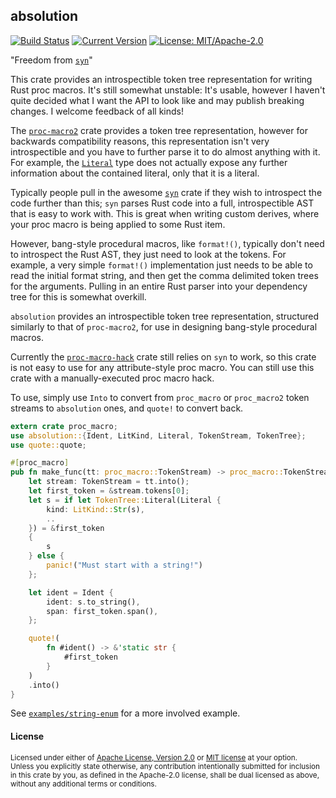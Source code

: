 ## absolution

[![Build Status](https://github.com/Manishearth/absolution/workflows/Tests/badge.svg)](https://github.com/manishearth/absolution/actions)
[![Current Version](https://meritbadge.herokuapp.com/absolution)](https://crates.io/crates/absolution)
[![License: MIT/Apache-2.0](https://img.shields.io/crates/l/absolution.svg)](#license)

"Freedom from [`syn`](https://github.com/dtolnay/syn/)"

This crate provides an introspectible token tree representation for writing Rust proc macros. It's still somewhat unstable: It's usable, however I haven't quite decided what I want the API to look like and may publish breaking changes. I welcome feedback of all kinds!

The [`proc-macro2`](https://docs.rs/proc-macro2/) crate provides a token tree representation, however for backwards compatibility reasons, this representation isn't very introspectible and you have to further parse it to do almost anything with it. For example, the [`Literal`](https://docs.rs/proc-macro2/1.0.9/proc_macro2/struct.Literal.html) type does not actually expose any further information about the contained literal, only that it is a literal.


Typically people pull in the awesome [`syn`](https://github.com/dtolnay/syn/) crate if they wish to introspect the code further than this; `syn` parses Rust code into a full, introspectible AST that is easy to work with. This is great when writing custom derives, where your proc macro is being applied to some Rust item.

However, bang-style procedural macros, like `format!()`, typically don't need to introspect the Rust AST, they just need to look at the tokens. For example, a very simple `format!()` implementation just needs to be able to read the initial format string, and then get the comma delimited token trees for the arguments. Pulling in an entire Rust parser into your dependency tree for this is somewhat overkill.

`absolution` provides an introspectible token tree representation, structured similarly to that of `proc-macro2`, for use in designing bang-style procedural macros.

Currently the [`proc-macro-hack`](https://docs.rs/proc-macro-hack/) crate still relies on `syn` to work, so this crate is not easy to use for any attribute-style proc macro. You can still use this crate with a manually-executed proc macro hack.

To use, simply use `Into` to convert from `proc_macro` or `proc_macro2` token streams to `absolution` ones, and `quote!` to convert back.

```rust
extern crate proc_macro;
use absolution::{Ident, LitKind, Literal, TokenStream, TokenTree};
use quote::quote;

#[proc_macro]
pub fn make_func(tt: proc_macro::TokenStream) -> proc_macro::TokenStream {
    let stream: TokenStream = tt.into();
    let first_token = &stream.tokens[0];
    let s = if let TokenTree::Literal(Literal {
        kind: LitKind::Str(s),
        ..
    }) = &first_token
    {
        s
    } else {
        panic!("Must start with a string!")
    };

    let ident = Ident {
        ident: s.to_string(),
        span: first_token.span(),
    };

    quote!(
        fn #ident() -> &'static str {
            #first_token
        }
    )
    .into()
}
```

See [`examples/string-enum`](github.com/manishearth/absolution/tree/master/examples/string-enum) for a more involved example.

#### License

<sup>
Licensed under either of <a href="LICENSE-APACHE">Apache License, Version
2.0</a> or <a href="LICENSE-MIT">MIT license</a> at your option.
</sup>

<br>

<sub>
Unless you explicitly state otherwise, any contribution intentionally submitted
for inclusion in this crate by you, as defined in the Apache-2.0 license, shall
be dual licensed as above, without any additional terms or conditions.
</sub>
